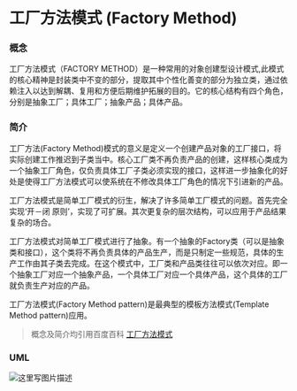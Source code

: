 # 工厂方法模式 (Factory Method)

### 概念
工厂方法模式（FACTORY METHOD）是一种常用的对象创建型设计模式,此模式的核心精神是封装类中不变的部分，提取其中个性化善变的部分为独立类，通过依赖注入以达到解耦、复用和方便后期维护拓展的目的。它的核心结构有四个角色，分别是抽象工厂；具体工厂；抽象产品；具体产品。

### 简介
工厂方法(Factory Method)模式的意义是定义一个创建产品对象的工厂接口，将实际创建工作推迟到子类当中。核心工厂类不再负责产品的创建，这样核心类成为一个抽象工厂角色，仅负责具体工厂子类必须实现的接口，这样进一步抽象化的好处是使得工厂方法模式可以使系统在不修改具体工厂角色的情况下引进新的产品。

工厂方法模式是简单工厂模式的衍生，解决了许多简单工厂模式的问题。首先完全实现‘开－闭 原则’，实现了可扩展。其次更复杂的层次结构，可以应用于产品结果复杂的场合。

工厂方法模式对简单工厂模式进行了抽象。有一个抽象的Factory类（可以是抽象类和接口），这个类将不再负责具体的产品生产，而是只制定一些规范，具体的生产工作由其子类去完成。在这个模式中，工厂类和产品类往往可以依次对应。即一个抽象工厂对应一个抽象产品，一个具体工厂对应一个具体产品，这个具体的工厂就负责生产对应的产品。

工厂方法模式(Factory Method pattern)是最典型的模板方法模式(Template Method pattern)应用。

> 概念及简介均引用百度百科 [工厂方法模式](https://baike.baidu.com/item/%E5%B7%A5%E5%8E%82%E6%96%B9%E6%B3%95%E6%A8%A1%E5%BC%8F/2361103?fr=aladdin)

### UML
![这里写图片描述](https://github.com/coder-morgan/design-pattern-practice/src/Creational/FactoryMethod/UML/FactoryMethod.png)




